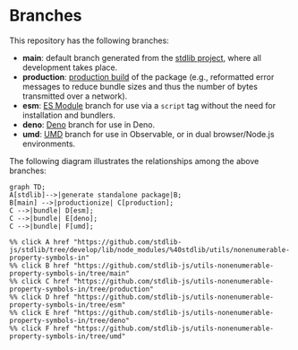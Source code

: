 <!--

@license Apache-2.0

Copyright (c) 2022 The Stdlib Authors.

Licensed under the Apache License, Version 2.0 (the "License");
you may not use this file except in compliance with the License.
You may obtain a copy of the License at

    http://www.apache.org/licenses/LICENSE-2.0

Unless required by applicable law or agreed to in writing, software
distributed under the License is distributed on an "AS IS" BASIS,
WITHOUT WARRANTIES OR CONDITIONS OF ANY KIND, either express or implied.
See the License for the specific language governing permissions and
limitations under the License.

-->

# Branches

This repository has the following branches:

-   **main**: default branch generated from the [stdlib project][stdlib-url], where all development takes place.
-   **production**: [production build][production-url] of the package (e.g., reformatted error messages to reduce bundle sizes and thus the number of bytes transmitted over a network).
-   **esm**: [ES Module][esm-url] branch for use via a `script` tag without the need for installation and bundlers.
-   **deno**: [Deno][deno-url] branch for use in Deno.
-   **umd**: [UMD][umd-url] branch for use in Observable, or in dual browser/Node.js environments.

The following diagram illustrates the relationships among the above branches:

```mermaid
graph TD;
A[stdlib]-->|generate standalone package|B;
B[main] -->|productionize| C[production];
C -->|bundle| D[esm];
C -->|bundle| E[deno];
C -->|bundle| F[umd];

%% click A href "https://github.com/stdlib-js/stdlib/tree/develop/lib/node_modules/%40stdlib/utils/nonenumerable-property-symbols-in"
%% click B href "https://github.com/stdlib-js/utils-nonenumerable-property-symbols-in/tree/main"
%% click C href "https://github.com/stdlib-js/utils-nonenumerable-property-symbols-in/tree/production"
%% click D href "https://github.com/stdlib-js/utils-nonenumerable-property-symbols-in/tree/esm"
%% click E href "https://github.com/stdlib-js/utils-nonenumerable-property-symbols-in/tree/deno"
%% click F href "https://github.com/stdlib-js/utils-nonenumerable-property-symbols-in/tree/umd"
```

[stdlib-url]: https://github.com/stdlib-js/stdlib/tree/develop/lib/node_modules/%40stdlib/utils/nonenumerable-property-symbols-in
[production-url]: https://github.com/stdlib-js/utils-nonenumerable-property-symbols-in/tree/production
[deno-url]: https://github.com/stdlib-js/utils-nonenumerable-property-symbols-in/tree/deno
[umd-url]: https://github.com/stdlib-js/utils-nonenumerable-property-symbols-in/tree/umd
[esm-url]: https://github.com/stdlib-js/utils-nonenumerable-property-symbols-in/tree/esm